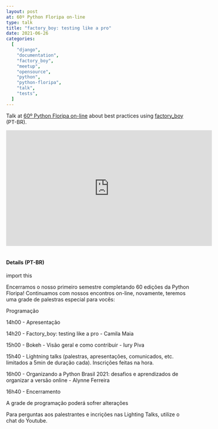 ```yaml
---
layout: post
at: 60º Python Floripa on-line
type: talk
title: "factory_boy: testing like a pro"
date: 2021-06-26
categories:
  [
    "django",
    "documentation",
    "factory_boy",
    "meetup",
    "opensource",
    "python",
    "python-floripa",
    "talk",
    "tests",
  ]
---
```


Talk at [60º Python Floripa on-line][60º python floripa on-line] about best practices using [factory_boy][factory_boy] (PT-BR).

<iframe width="560" height="315" src="https://www.youtube.com/embed/NVJRklJswBs?start=1027" title="YouTube video player" frameborder="0" allow="accelerometer; autoplay; clipboard-write; encrypted-media; gyroscope; picture-in-picture" allowfullscreen></iframe>

<br>

<script async class="speakerdeck-embed" data-id="57d1d1580fe24f73ae9d80c653b06bd2" data-ratio="1.77777777777778" src="//speakerdeck.com/assets/embed.js"></script>

<br>

#### Details (PT-BR)

import this

Encerramos o nosso primeiro semestre completando 60 edições da Python Floripa! Continuamos com nossos encontros on-line, novamente, teremos uma grade de palestras especial para vocês:

Programação

14h00 - Apresentação

14h20 - Factory_boy: testing like a pro - Camila Maia

15h00 - Bokeh - Visão geral e como contribuir - Iury Piva

15h40 - Lightning talks (palestras, apresentações, comunicados, etc. limitados a 5min de duração cada). Inscrições feitas na hora.

16h00 - Organizando a Python Brasil 2021: desafios e aprendizados de organizar a versão online - Alynne Ferreira

16h40 - Encerramento

A grade de programação poderá sofrer alterações

Para perguntas aos palestrantes e incrições nas Lighting Talks, utilize o chat do Youtube.

[60º python floripa on-line]: https://www.meetup.com/Floripa-Python-Meetup/events/278700040/
[factory_boy]: https://factoryboy.readthedocs.io/en/stable/
